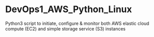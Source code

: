# DevOps1_AWS_Python_Linux
Python3 script to initiate, configure &amp; monitor both AWS elastic cloud compute (EC2) and simple storage service (S3) instances
